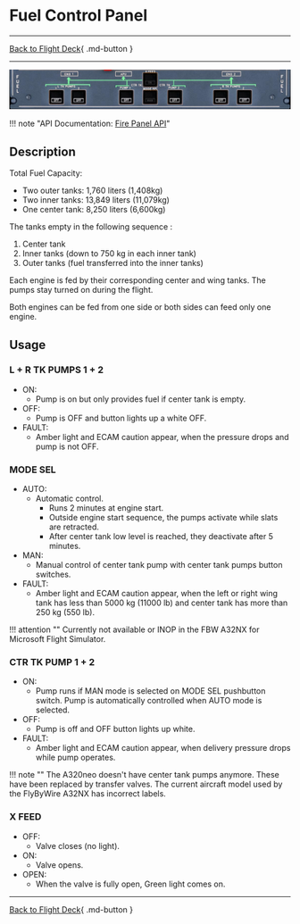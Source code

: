 # Fuel Control Panel

---

[Back to Flight Deck](../index.md){ .md-button }

---

![FUEL Control Panel](../../../assets/a32nx-briefing/overhead-panel/Fuel-Panel.jpg "FUEL Control Panel")

!!! note "API Documentation: [Fire Panel API](../../../../fbw-a32nx/a32nx-api/a32nx-flightdeck-api.md#fuel-panel)"

## Description

Total Fuel Capacity:

- Two outer tanks: 1,760 liters (1,408kg)
- Two inner tanks: 13,849 liters (11,079kg)
- One center tank: 8,250 liters (6,600kg)

The tanks empty in the following sequence :

1. Center tank
2. Inner tanks (down to 750 kg in each inner tank)
3. Outer tanks (fuel transferred into the inner tanks)

Each engine is fed by their corresponding center and wing tanks. The pumps stay turned on during the flight.

Both engines can be fed from one side or both sides can feed only one engine.

## Usage

###  L + R TK PUMPS 1 + 2

- ON:
    - Pump is on but only provides fuel if center tank is empty.
- OFF:
    - Pump is OFF and button lights up a white OFF.
- FAULT:
    - Amber light and ECAM caution appear, when the pressure drops and pump is not OFF.

### MODE SEL

- AUTO:
    - Automatic control.
        - Runs 2 minutes at engine start.
        - Outside engine start sequence, the pumps activate while slats are retracted.
        - After center tank low level is reached, they deactivate after 5 minutes.
- MAN:
    - Manual control of center tank pump with center tank pumps button switches.
- FAULT:
    - Amber light and ECAM caution appear, when the left or right wing tank has less than 5000 kg (11000 lb) and center tank has more than 250 kg (550 lb).

!!! attention ""
    Currently not available or INOP in the FBW A32NX for Microsoft Flight Simulator.

### CTR TK PUMP 1 + 2

- ON:
    - Pump runs if MAN mode is selected on MODE SEL pushbutton switch. Pump is automatically controlled when AUTO mode is selected.
- OFF:
    - Pump is off and OFF button lights up white.
- FAULT:
    - Amber light and ECAM caution appear, when delivery pressure drops while pump operates.

!!! note ""
     The A320neo doesn't have center tank pumps anymore. These have been replaced by transfer valves. The current aircraft model used by the FlyByWire A32NX has incorrect labels.

### X FEED

- OFF:
    - Valve closes (no light).
- ON:
    - Valve opens.
- OPEN:
    - When the valve is fully open, Green light comes on.

---

[Back to Flight Deck](../index.md){ .md-button }

